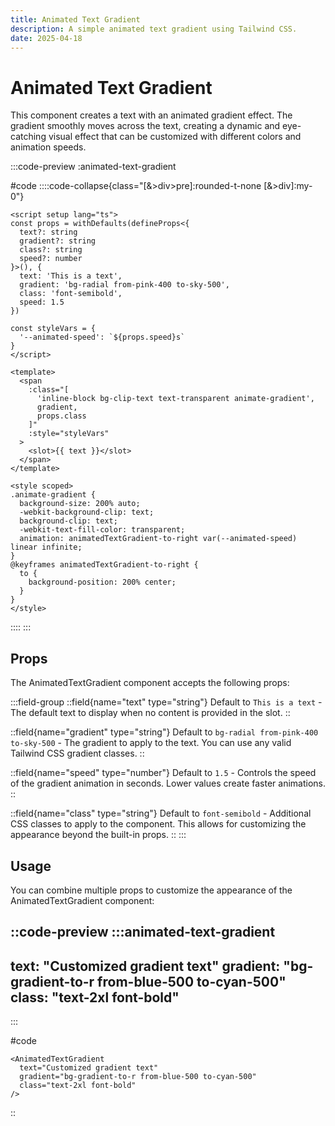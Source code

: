 ```yaml
---
title: Animated Text Gradient
description: A simple animated text gradient using Tailwind CSS.
date: 2025-04-18
---
```


# Animated Text Gradient

This component creates a text with an animated gradient effect. The gradient smoothly moves across the text, creating a dynamic and eye-catching visual effect that can be customized with different colors and animation speeds.

:::code-preview
:animated-text-gradient

#code
::::code-collapse{class="[&>div>pre]:rounded-t-none [&>div]:my-0"}
```vue [AnimatedTextGradient.vue]
<script setup lang="ts">
const props = withDefaults(defineProps<{
  text?: string
  gradient?: string
  class?: string
  speed?: number
}>(), {
  text: 'This is a text',
  gradient: 'bg-radial from-pink-400 to-sky-500',
  class: 'font-semibold',
  speed: 1.5
})

const styleVars = {
  '--animated-speed': `${props.speed}s`
}
</script>

<template>
  <span
    :class="[
      'inline-block bg-clip-text text-transparent animate-gradient',
      gradient,
      props.class
    ]"
    :style="styleVars"
  >
    <slot>{{ text }}</slot>
  </span>
</template>

<style scoped>
.animate-gradient {
  background-size: 200% auto;
  -webkit-background-clip: text;
  background-clip: text;
  -webkit-text-fill-color: transparent;
  animation: animatedTextGradient-to-right var(--animated-speed) linear infinite;
}
@keyframes animatedTextGradient-to-right {
  to {
    background-position: 200% center;
  }
}
</style>
```
::::
:::

## Props

The AnimatedTextGradient component accepts the following props:

:::field-group
  ::field{name="text" type="string"}
  Default to `This is a text` - The default text to display when no content is provided in the slot.
  ::

  ::field{name="gradient" type="string"}
  Default to `bg-radial from-pink-400 to-sky-500` - The gradient to apply to the text. You can use any valid Tailwind CSS gradient classes.
  ::

  ::field{name="speed" type="number"}
  Default to `1.5` - Controls the speed of the gradient animation in seconds. Lower values create faster animations.
  ::

  ::field{name="class" type="string"}
  Default to `font-semibold` - Additional CSS classes to apply to the component. This allows for customizing the appearance beyond the built-in props.
  ::
:::

## Usage

You can combine multiple props to customize the appearance of the AnimatedTextGradient component:

::code-preview
:::animated-text-gradient
---
text: "Customized gradient text"
gradient: "bg-gradient-to-r from-blue-500 to-cyan-500"
class: "text-2xl font-bold"
---
:::

#code
```vue
<AnimatedTextGradient 
  text="Customized gradient text"
  gradient="bg-gradient-to-r from-blue-500 to-cyan-500"
  class="text-2xl font-bold"
/>
```
::
